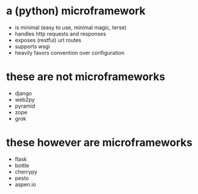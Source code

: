 <!SLIDE bullets incremental transition=fade>

# a (python) microframework

* is minimal (easy to use, minimal magic, terse)
* handles http requests and responses
* exposes (restful) url routes
* supports wsgi
* heavily favors convention over configuration

<!SLIDE bullets incremental transition=fade>

# these are not microframeworks

* django
* web2py
* pyramid
* zope
* grok

<!SLIDE bullets incremental transition=fade>

# these however are microframeworks

* flask
* bottle
* cherrypy
* pesto
* aspen.io